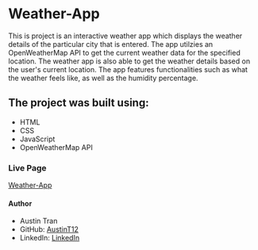 # Weather-App
This is project is an interactive weather app which displays the weather details of the particular city that is entered. The app utilzies an OpenWeatherMap API to get the current weather data for the specified location.  The weather app is also able to get the weather details based on the user's current location. The app features functionalities such as what the weather feels like, as well as the humidity percentage. 
## The project was built using: 
* HTML 
* CSS 
* JavaScript
* OpenWeatherMap API
### Live Page
[Weather-App](http://127.0.0.1:5500/index.html)
#### Author
* Austin Tran 
* GitHub: [AustinT12](https://github.com/AustinT12)
* LinkedIn: [LinkedIn](https://www.linkedin.com/in/austin-tran12/)
